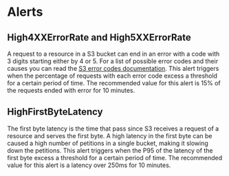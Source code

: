 # Alerts
## High4XXErrorRate and High5XXErrorRate
A request to a resource in a S3 bucket can end in an error with a code with 3 digits starting either by 4 or 5.
For a list of possible error codes and their causes you can read the [S3 error codes documentation](https://docs.aws.amazon.com/AmazonS3/latest/API/ErrorResponses.html).
This alert triggers when the percentage of requests with each error code excess a threshold for a certain period of time.
The recommended value for this alert is 15% of the requests ended with error for 10 minutes.

## HighFirstByteLatency
The first byte latency is the time that pass since S3 receives a request of a resource and serves the first byte.
A high latency in the first byte can be caused a high number of petitions in a single bucket, making it slowing down the petitions.
This alert triggers when the P95 of the latency of the first byte excess a threshold for a certain period of time.
The recommended value for this alert is a latency over 250ms for 10 minutes.
